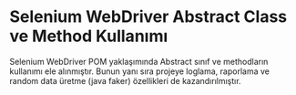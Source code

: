 # Selenium WebDriver Abstract Class ve Method Kullanımı
Selenium WebDriver POM yaklaşımında Abstract sınıf ve methodların kullanımı ele alınmıştır. Bunun yanı sıra projeye loglama, raporlama ve random data üretme (java faker) özellikleri de kazandırılmıştır.

